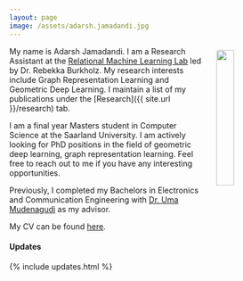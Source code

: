 ```yaml
---
layout: page
image: /assets/adarsh.jamadandi.jpg
---
```


<img src="{{ page.image }}" style="float: right; width: 25%; padding: 6px; margin: 0 0 0 20px; border-radius: 10px;"> 

My name is Adarsh Jamadandi. I am a Research Assistant at the [Relational Machine Learning Lab](https://relationalml.github.io) led by Dr. Rebekka Burkholz. My research interests include Graph Representation Learning and Geometric Deep Learning. I maintain a list of my publications under the [Research]({{ site.url }}/research) tab.

I am a final year Masters student in Computer Science at the Saarland University. I am actively looking for PhD positions in the field of geometric deep learning, graph representation learning. Feel free to reach out to me if you have any interesting opportunities.

Previously, I completed my Bachelors in Electronics and Communication Engineering with [Dr. Uma Mudenagudi](https://scholar.google.co.in/citations?user=xBaqwmkAAAAJ&hl=en) as my advisor.

My CV can be found [here](https://adarshmj.github.io/assets/AdarshCV.pdf).

#### Updates

{% include updates.html %}
